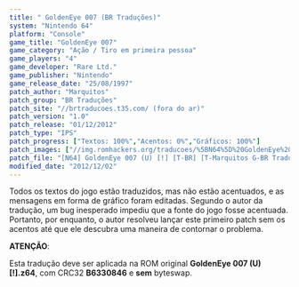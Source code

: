 ```yaml
---
title: " GoldenEye 007 (BR Traduções)"
system: "Nintendo 64"
platform: "Console"
game_title: "GoldenEye 007"
game_category: "Ação / Tiro em primeira pessoa"
game_players: "4"
game_developer: "Rare Ltd."
game_publisher: "Nintendo"
game_release_date: "25/08/1997"
patch_author: "Marquitos"
patch_group: "BR Traduções"
patch_site: "//brtraducoes.t35.com/ (fora do ar)"
patch_version: "1.0"
patch_release: "01/12/2012"
patch_type: "IPS"
patch_progress: ["Textos: 100%","Acentos: 0%","Gráficos: 100%"]
patch_images: ["//img.romhackers.org/traducoes/%5BN64%5D%20GoldenEye%20007%20-%20BR%20Tradu%C3%A7%C3%B5es%20-%201.jpg","//img.romhackers.org/traducoes/%5BN64%5D%20GoldenEye%20007%20-%20BR%20Tradu%C3%A7%C3%B5es%20-%202.jpg","//img.romhackers.org/traducoes/%5BN64%5D%20GoldenEye%20007%20-%20BR%20Tradu%C3%A7%C3%B5es%20-%203.jpg"]
patch_file: "[N64] GoldenEye 007 (U) [!] [T-BR] [T-Marquitos G-BR Traduções] [V-1.0 P-100% A-2012].rar"
modified_date: "2012/12/02"
---
```

Todos os textos do jogo estão traduzidos, mas não estão acentuados, e as mensagens em forma de gráfico foram editadas. Segundo o autor da tradução, um bug inesperado impediu que a fonte do jogo fosse acentuada. Portanto, por enquanto, o autor resolveu lançar este primeiro patch sem os acentos até que ele descubra uma maneira de contornar o problema.

<b>ATENÇÃO</b>:

Esta tradução deve ser aplicada na ROM original <b>GoldenEye 007 (U) [!].z64</b>, com CRC32 <b>B6330846</b> e <b>sem</b> byteswap.
